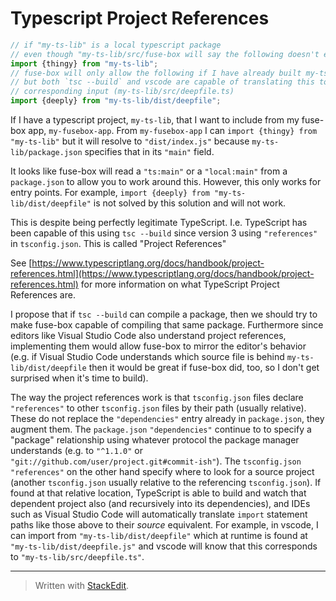 # Typescript Project References

```typescript
// if "my-ts-lib" is a local typescript package
// even though "my-ts-lib/src/fuse-box will say the following doesn't exist unless I have built "my-ts-lib"
import {thingy} from "my-ts-lib";
// fuse-box will only allow the following if I have already built my-ts-lib
// but both `tsc --build` and vscode are capable of translating this to its
// corresponding input (my-ts-lib/src/deepfile.ts)
import {deeply} from "my-ts-lib/dist/deepfile";
```

If I have a typescript project, `my-ts-lib`, that I want to include from my fuse-box app, `my-fusebox-app`.  From `my-fusebox-app` I can `import {thingy} from "my-ts-lib"` but it will resolve to `"dist/index.js"` because `my-ts-lib/package.json` specifies that in its `"main"` field.

It looks like fuse-box will read a `"ts:main"` or a `"local:main"` from a `package.json` to allow you to work around this.  However, this only works for entry points.  For example, `import {deeply} from "my-ts-lib/dist/deepfile"` is not solved by this solution and will not work.

This is despite being perfectly legitimate TypeScript.  I.e. TypeScript has been capable of this using `tsc --build` since version 3 using `"references"` in `tsconfig.json`.  This is called "Project References"

See [https://www.typescriptlang.org/docs/handbook/project-references.html](https://www.typescriptlang.org/docs/handbook/project-references.html) for more information on what TypeScript Project References are.

I propose that if `tsc --build` can compile a package, then we should try to make fuse-box capable of compiling that same package.  Furthermore since editors like Visual Studio Code also understand project references, implementing them would allow fuse-box to mirror the editor's behavior (e.g. if Visual Studio Code understands which source file is behind `my-ts-lib/dist/deepfile` then it would be great if fuse-box did, too, so I don't get surprised when it's time to build).

The way the project references work is that `tsconfig.json` files declare `"references"` to other `tsconfig.json` files by their path (usually relative).  These do not replace the `"dependencies"` entry already in `package.json`, they augment them.  The `package.json` `"dependencies"` continue to to specify a "package" relationship using whatever protocol the package manager understands (e.g. to `"^1.1.0"` or `"git://github.com/user/project.git#commit-ish"`).  The `tsconfig.json` `"references"` on the other hand specify where to look for a source project (another `tsconfig.json` usually relative to the referencing `tsconfig.json`).  If found at that relative location, TypeScript is able to build and watch that dependent project also (and recursively into its dependencies), and IDEs such as Visual Studio Code will automatically translate `import` statement paths like those above to their *source* equivalent.  For example, in vscode, I can import from `"my-ts-lib/dist/deepfile"` which at runtime is found at `"my-ts-lib/dist/deepfile.js"` and vscode will know that this corresponds to `"my-ts-lib/src/deepfile.ts"`.



___
> Written with [StackEdit](https://stackedit.io/).
<!--stackedit_data:
eyJoaXN0b3J5IjpbLTIxMTk5NzY0MzksLTE4Njk0OTUxNjFdfQ
==
-->